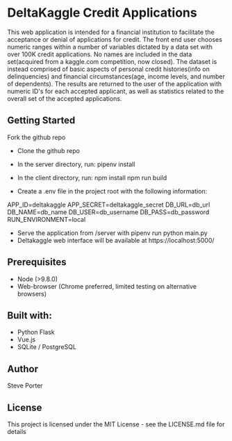  # DeltaKaggle Credit Applications

This web application is intended for a financial institution to facilitate the acceptance or denial of applications for credit. 
The front end user chooses numeric ranges within a number of variables dictated by a data set with over 100K credit applications. No names are included in the data set(acquired from a kaggle.com competition, now closed). The dataset is instead comprised of basic aspects of personal credit histories(info on delinquencies) and financial circumstances(age, income levels, and number of dependents). The results are returned to the user of the application with numeric ID's for each accepted applicant, as well as statistics related to the overall set of the accepted applications. 

## Getting Started

Fork the github repo

* Clone the github repo

* In the server directory, run:
  pipenv install
* In the client directory, run:
   npm install
   npm run build
   
* Create a .env file in the project root with the following information:

APP_ID=deltakaggle
APP_SECRET=deltakaggle_secret
DB_URL=db_url
DB_NAME=db_name
DB_USER=db_username
DB_PASS=db_password
RUN_ENVIRONMENT=local

* Serve the application from /server with pipenv run python main.py
* Deltakaggle web interface will be available at https://localhost:5000/

## Prerequisites

* Node (>9.8.0)
* Web-browser (Chrome preferred, limited testing on alternative browsers)

## Built with:

* Python Flask
* Vue.js
* SQLite / PostgreSQL

## Author

Steve Porter

## License
This project is licensed under the MIT License - see the LICENSE.md file for details


